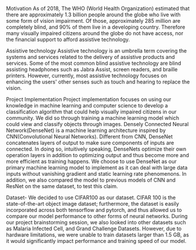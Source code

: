 Motivation
As of 2018, The WHO (World Health Organization) estimated that there are approximately 1.3 billion people around the globe who live with some form of vision impairment. Of those, approximately 285 million are completely blind, and 90% of them live in a developing country.  Therefore many visually impaired citizens around the globe do not have access, nor the financial support to afford assistive technology.

Assistive technology
Assistive technology is an umbrella term covering the systems and services related to the delivery of assistive products and services. Some of the most common blind assistive technology are blind assisting headphones such as Jabra Assist, screen readers, and braille printers. However, currently, most assistive technology focuses on enhancing the users' other senses such as touch and hearing to replace the vision. 

Project Implementation
Project implementation focuses on using our knowledge in machine learning and computer science to develop a classification algorithm that could help visually impaired citizens in our community. We did so through training a machine learning model which could view and classify objects through images.
Densely Connected Neural Network(DenseNet) is a machine learning architecture inspired by CNN(Convolutional Neural Networks). Different from CNN, DenseNet concatenates layers of output to make sure components of inputs are connected. In doing so, intuitively speaking, DenseNets optimize their own operation layers in addition to optimizing output and thus become more and more efficient as training happens. We choose to use DenseNet as our primary machine learning model to implement as it can deal with large data inputs without vanishing gradient and static learning rate phenomenons. In addition, we also compared the model to previous models of CNN and ResNet on the same dataset, to test this claim. 

Dataset- We decided to use CIFAR100 as our dataset. CIFAR 100 is the state-of-the-art object image dataset; furthermore, the dataset is easily incorporated across both tensorflow and pytorch, and thus allowed us to compare our model performance to other forms of neural networks. During our project brainstorming session, we also looked into other datasets such as 
Malaria Infected Cell, and Grand Challenge Datasets. However, due to hardware limitations, we were unable to train datasets larger than 1.5 GB, as it would significantly impact performance and training speed of our model. 

